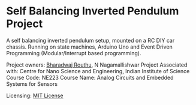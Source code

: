 # Self Balancing Inverted Pendulum Project

A self balancing inverted pendulum setup, mounted on a RC DIY car chassis. Running on state machines, Arduino Uno and Event Driven Programming (Modular/Interrupt based programming). 

Project owners: [Bharadwaj Routhu](https://github.com/Bharadwaj-R), N Nagamallishwar
Project Associated with: Centre for Nano Science and Engineering, Indian Institute of Science
Course Code: NE223
Course Name: Analog Circuits and Embedded Systems for Sensors

Licensing: [MIT License](https://bharadwaj-routhu.mit-license.org/)